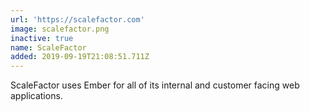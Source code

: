 ```yaml
---
url: 'https://scalefactor.com'
image: scalefactor.png
inactive: true
name: ScaleFactor
added: 2019-09-19T21:08:51.711Z
---
```

ScaleFactor uses Ember for all of its internal and customer facing web applications.
